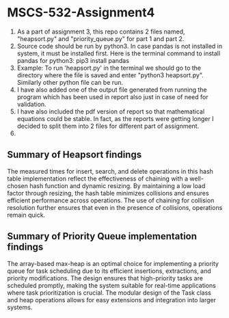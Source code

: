 # MSCS-532-Assignment4
1. As a part of assignment 3, this repo contains 2 files named, "heapsort.py" and "priority_queue.py" for part 1 and part 2.
2. Source code should be run by python3. In case pandas is not installed in system, it must be installed first. Here is the terminal command to install pandas for python3: pip3 install pandas
3. Example: To run 'heapsort.py' in the terminal we should go to the directory where the file is saved and enter "python3 heapsort.py". Similarly other python file can be run.
4. I have also added one of the output file generated from running the program which has been used in report also just in case of need for validation.
5. I have also included the pdf version of report so that mathematical equations could be stable. In fact, as the reports were getting longer I decided to split them into 2 files for different part of assignment. 
6. 


Summary of Heapsort findings
-----------------------------

The measured times for insert, search, and delete operations in this hash table implementation reflect the effectiveness of chaining with a well-chosen hash function and dynamic resizing. By maintaining a low load factor through resizing, the hash table minimizes collisions and ensures efficient performance across operations. The use of chaining for collision resolution further ensures that even in the presence of collisions, operations remain quick. 


Summary of Priority Queue implementation findings
-----------------------------------------------------
The array-based max-heap is an optimal choice for implementing a priority queue for task scheduling due to its efficient insertions, extractions, and priority modifications. The design ensures that high-priority tasks are scheduled promptly, making the system suitable for real-time applications where task prioritization is crucial. The modular design of the Task class and heap operations allows for easy extensions and integration into larger systems. 

